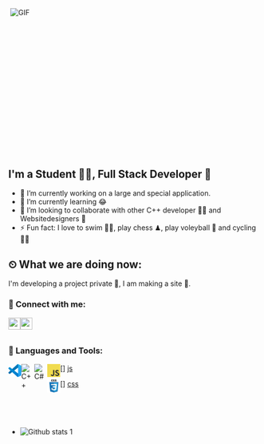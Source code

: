 <img align="right" alt="GIF" src="https://github.com/abhisheknaiidu/abhisheknaiidu/blob/master/code.gif?raw=true" width="500" height="320" />

## I'm a Student 👨‍🎓, Full Stack Developer 🚀
- 🔭 I’m currently working on a large and special application.
- 🌱 I’m currently learning 😂
- 👯 I’m looking to collaborate with other C++ developer 👩‍💻 and Websitedesigners 🎨
- ⚡ Fun fact: I love to swim 🏊‍♀️, play chess ♟, play voleyball 🏐 and cycling 🚴‍♀️


## ⏲ What we are doing now:
I'm developing a project private 🚀, I am making a  site 📃.


### 📩 Connect with me:
[<img align="left" height="24" width="24" src="https://cdn.jsdelivr.net/npm/simple-icons@v4/icons/instagram.svg" />][instagram]
[<img align="left" height="24" width="24" src="https://cdn.jsdelivr.net/npm/simple-icons@v4/icons/gmail.svg" />][gmail]

<br />


[instagram]: https://www.instagram.com/HilalDownD
[gmail]: mailto:hilallinux@gmail.com






<br />


### 🔧 Languages and Tools:

[<img align="left" alt="Visual Studio Code" width="26px" src="https://raw.githubusercontent.com/github/explore/80688e429a7d4ef2fca1e82350fe8e3517d3494d/topics/visual-studio-code/visual-studio-code.png" />][vsc]

[<img align="left" alt="C++" width="26px" src="https://camo.githubusercontent.com/efd96dbe821038ffbe57498edb9fa8a5593216f9a0e65bbab6240927289e5f2e/68747470733a2f2f692e68697a6c69726573696d2e636f6d2f736b787a796a6c2e706e67" />][cpp]

[<img align="left" alt="C#" width="26px" src="https://camo.githubusercontent.com/e81239a14497f7af9f486954dd81161f5319e69bd2c6502f11d32bc60fa8e3aa/68747470733a2f2f692e68697a6c69726573696d2e636f6d2f63393536746a362e706e67 " />][csharp]

[<img align="left" alt="Javascript" width="26px" src="https://raw.githubusercontent.com/github/explore/80688e429a7d4ef2fca1e82350fe8e3517d3494d/topics/javascript/javascript.png" />] [js]

[<img align="left" alt="Css" width="26px" 
src="https://raw.githubusercontent.com/github/explore/80688e429a7d4ef2fca1e82350fe8e3517d3494d/topics/css/css.png" />] [css]

<br />


[vsc]: https://code.visualstudio.com/
[cpp]: https://docs.microsoft.com/tr-tr/visualstudio/install/install-visual-studio?view=vs-2022/
[csharp]: https://docs.microsoft.com/tr-tr/visualstudio/install/install-visual-studio?view=vs-2022/
[js]: https://nodejs.org/tr/download/current/
[css]: https://code.visualstudio.com/


<br />
<br />


- ![Github stats 1](https://github-readme-stats.vercel.app/api?username=HilalDeveloper&show_icons=true&theme=radical)


